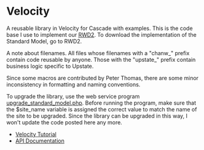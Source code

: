 # Velocity
A reusable library in Velocity for Cascade with examples. This is the code base I use to implement our <a href="https://github.com/wingmingchan/RWD2">RWD2</a>. To download the implementation of the Standard Model, go to RWD2.

A note about filenames. All files whose filenames with a "chanw_" prefix contain code reusable by anyone. Those with the "upstate_" prefix contain business logic specific to Upstate.

Since some macros are contributed by Peter Thomas, there are some minor inconsistency in formatting and naming conventions.

To upgrade the library, use the web service program <a href="https://github.com/wingmingchan/velocity/blob/master/library/upgrade_standard_model.php">upgrade_standard_model.php</a>. Before running the program, make sure that the $site_name variable is assigned the correct value to match the name of the site to be upgraded. Since the library can be upgraded in this way, I won't update the code posted here any more.

<ul>
<li>
<a href="http://www.upstate.edu/cascade-admin/formats/velocity/courses/index.php">Velocity Tutorial</a></li>
<li><a href="http://www.upstate.edu/cascade-admin/formats/velocity/api-documentation/index.php">API Documentation</a></li>
</ul>